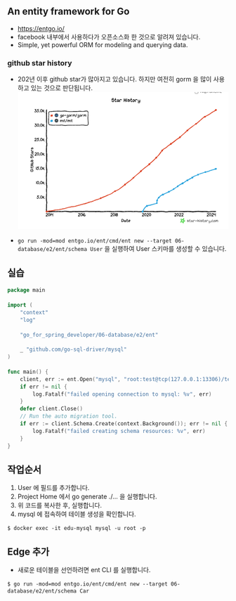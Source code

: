 ## An entity framework for Go
* https://entgo.io/
* facebook 내부에서 사용하다가 오픈소스화 한 것으로 알려져 있습니다.
* Simple, yet powerful ORM for modeling and querying data.

### github star history
* 202년 이후 github star가 많아지고 있습니다. 하지만 여전히 gorm 을 많이 사용하고 있는 것으로 판단됩니다.
![img.png](img.png)

* `go run -mod=mod entgo.io/ent/cmd/ent new --target 06-database/e2/ent/schema User` 을 실행하여 User 스키마를 생성할 수 있습니다.
## 실습

```go
package main

import (
	"context"
	"log"

	"go_for_spring_developer/06-database/e2/ent"

	_ "github.com/go-sql-driver/mysql"
)

func main() {
	client, err := ent.Open("mysql", "root:test@tcp(127.0.0.1:13306)/test?parseTime=True")
	if err != nil {
		log.Fatalf("failed opening connection to mysql: %v", err)
	}
	defer client.Close()
	// Run the auto migration tool.
	if err := client.Schema.Create(context.Background()); err != nil {
		log.Fatalf("failed creating schema resources: %v", err)
	}
}
```
## 작업순서

1. User 에 필드를 추가합니다.
2. Project Home 에서 go generate ./... 을 실행합니다.
3. 위 코드를 복사한 후, 실행합니다. 
4. mysql 에 접속하여 테이블 생성을 확인합니다. 
```shell
$ docker exec -it edu-mysql mysql -u root -p
```

## Edge 추가
* 새로운 테이블을 선언하려면 ent CLI 를 실행합니다.
```shell
$ go run -mod=mod entgo.io/ent/cmd/ent new --target 06-database/e2/ent/schema Car
```


